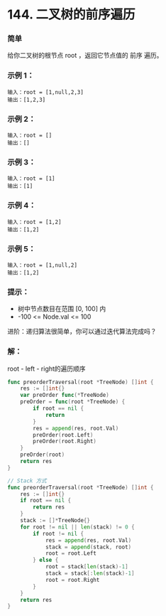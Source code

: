 # 144. 二叉树的前序遍历

### 简单

给你二叉树的根节点 root ，返回它节点值的 前序 遍历。

### 示例 1：

    输入：root = [1,null,2,3]
    输出：[1,2,3]

### 示例 2：

    输入：root = []
    输出：[]

### 示例 3：

    输入：root = [1]
    输出：[1]

### 示例 4：

    输入：root = [1,2]
    输出：[1,2]

### 示例 5：

    输入：root = [1,null,2]
    输出：[1,2]
 

### 提示：
- 树中节点数目在范围 [0, 100] 内
- -100 <= Node.val <= 100

进阶：递归算法很简单，你可以通过迭代算法完成吗？

### 解：
root - left - right的遍历顺序

```go
func preorderTraversal(root *TreeNode) []int {
	res := []int{}
	var preOrder func(*TreeNode)
	preOrder = func(root *TreeNode) {
		if root == nil {
			return
		}
		res = append(res, root.Val)
		preOrder(root.Left)
		preOrder(root.Right)
	}
	preOrder(root)
	return res
}

// Stack 方式
func preorderTraversal(root *TreeNode) []int {
	res := []int{}
	if root == nil {
		return res
	}
	stack := []*TreeNode{}
	for root != nil || len(stack) != 0 {
		if root != nil {
			res = append(res, root.Val)
			stack = append(stack, root)
			root = root.Left
		} else {
			root = stack[len(stack)-1]
			stack = stack[:len(stack)-1]
			root = root.Right
		}
	}
	return res
}
```

